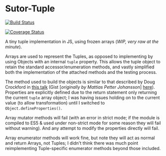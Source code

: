 # Sutor-Tuple

[![Build Status](https://semaphoreci.com/api/v1/dancouper/sutor-tuple/branches/master/badge.svg)](https://semaphoreci.com/dancouper/sutor-tuple)

[![Coverage Status](https://coveralls.io/repos/github/DanCouper/Sutor-Tuple/badge.svg?branch=master)](https://coveralls.io/github/DanCouper/Sutor-Tuple?branch=master)

A tiny tuple implementation in JS, using frozen arrays (*WIP, very raw at the minute*).

Arrays are used to represent the Tuples, as opposed to implementing by using Objects with an internal `tuple` property. This allows the tuple object to retain the standard accessor/enumeration methods, and vastly simplified both the implementation of the attached methods and the testing process.

The method used to build the objects is similar to that described by Doug Crockford in [this talk](http://vimeo.com/97419177) (Gist \[*originally by Mattias Petter Johansson*\] [here](https://gist.github.com/DanCouper/8c7807c2ee9b1b907675)). Properties are explicitly defined due to the return statement only returning the current `tuple` array object; I was having issues holding on to the current value (to allow transformation) until I switched to `Object.defineProperties()`.

Array mutator methods will fail (with an error in strict mode; if the module is compiled to ES5 & used under non-strict mode for some reason they will fail without warning). And any attempt to modify the properties directly will fail.

Array enumerator methods will work fine, but note they will act as normal and return Arrays, not Tuples; I didn't think there was much point reimplementing Tuple-specific enumerator methods beyond those included.
